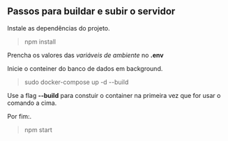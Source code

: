 ## Passos para buildar e subir o servidor

Instale as dependências do projeto.
> npm install


Prencha os valores das *variáveis de ambiente* no **.env** 

Inicie o conteiner do banco de dados em background.
> sudo docker-compose up -d --build

Use a flag **--build** para constuir o container na primeira vez que for usar o comando a cima.
 
Por fim:.
> npm start
